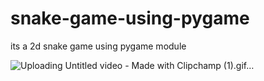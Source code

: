 # snake-game-using-pygame
its a 2d snake game using pygame module 

![Uploading Untitled video - Made with Clipchamp (1).gif…]()
